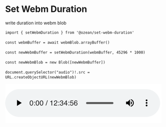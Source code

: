 # Set Webm Duration

write duration into webm blob

```
import { setWebmDuration } from '@ozean/set-webm-duration'

const webmBuffer = await webmBlob.arrayBuffer()

const newWebmBuffer = setWebmDuration(webmBuffer, 45296 * 1000)

const newWebmBlob = new Blob([newWebmBuffer])

document.querySelector("audio")!.src = URL.createObjectURL(newWebmBlob)
```

![](./img.png)
